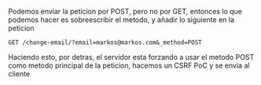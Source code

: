 
Podemos enviar la peticion por POST, pero no por GET, entonces lo que podemos hacer es sobreescribir el metodo, y añadir lo siguiente en la peticion

    GET /change-email/?email=markos@markos.com&_method=POST

Haciendo esto, por detras, el servidor esta forzando a usar el metodo POST como metodo principal de la peticion, hacemos un CSRF PoC y se envia al cliente

